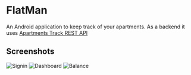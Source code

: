 # FlatMan
An Android application to keep track of your apartments.
As a backend it uses [Apartments Track REST API](https://github.com/panosdim/apartments-api)

## Screenshots
![Signin](https://user-images.githubusercontent.com/10371312/95738299-ad2b0100-0c91-11eb-9da2-0d66032fdfdf.png)
![Dashboard](https://user-images.githubusercontent.com/10371312/95737046-c3d05880-0c8f-11eb-877d-57c8eb711b7e.png)
![Balance](https://user-images.githubusercontent.com/10371312/95737051-c5018580-0c8f-11eb-9140-827f351620aa.png)
